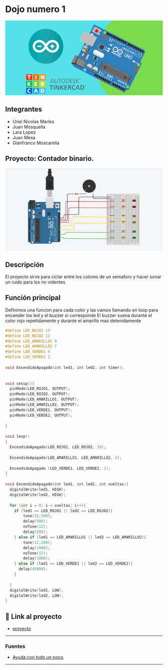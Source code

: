 # Dojo numero 1

![Tinkercad](./img/portada.jpg)

## Integrantes

- Uriel Nicolas Marles
- Juan Mosquella
- Lara Lopez
- Juan Mesa
- Gianfranco Moscarella

## Proyecto: Contador binario.

![Tinkercad](./img/proyecto.png)

## Descripción

El proyecto sirve para ciclar entre los colores de un semaforo y hacer sonar un ruido para los no videntes

## Función principal

Definimos una funcion para cada color y las vamos llamando en loop para encender los led y el buzzer si corresponde
El buzzer suena durante el color rojo repetidamente y durante el amarillo mas detenidamente

```C (lenguaje en el que esta escrito)
#define LED_ROJO1 13
#define LED_ROJO2 11
#define LED_AMARILLO1 9
#define LED_AMARILLO2 7
#define LED_VERDE1 4
#define LED_VERDE2 2

void EncendidoApagado(int led1, int led2, int timer);


void setup(){
  pinMode(LED_ROJO1, OUTPUT);
  pinMode(LED_ROJO2, OUTPUT);
  pinMode(LED_AMARILLO1, OUTPUT);
  pinMode(LED_AMARILLO2, OUTPUT);
  pinMode(LED_VERDE1, OUTPUT);
  pinMode(LED_VERDE2, OUTPUT);

}

void loop()
{
  EncendidoApagado(LED_ROJO1, LED_ROJO2, 30);

  EncendidoApagado(LED_AMARILLO1, LED_AMARILLO2, 2);

  EncendidoApagado (LED_VERDE1, LED_VERDE2, 1);
}

void EncendidoApagado(int led1, int led2, int vueltas){
  digitalWrite(led1, HIGH);
  digitalWrite(led2, HIGH);

  for (int i = 0; i < vueltas; i++){
    if (led1 == LED_ROJO1 || led2 == LED_ROJO2){
        tone(12,500);
        delay(500);
        noTone(12);
        delay(500);
    } else if (led1 == LED_AMARILLO1 || led2 == LED_AMARILLO2){
        tone(12,200);
        delay(1000);
        noTone(12);
        delay(1000);
    } else if (led1 == LED_VERDE1 || led2 == LED_VERDE2){
      delay(45000);
    }

  }
  digitalWrite(led1, LOW);
  digitalWrite(led2, LOW);
}
```

## :robot: Link al proyecto

- [proyecto](https://www.tinkercad.com/things/dmgoLIgGcsh-dojo-1/editel?sharecode=rWWzi3lzdYeWcuitYQWjdzwbYWgGw77Cm75HwlfJz3k)

---

### Fuentes

- [Ayuda con todo un poco](https://chat.openai.com/).

---
